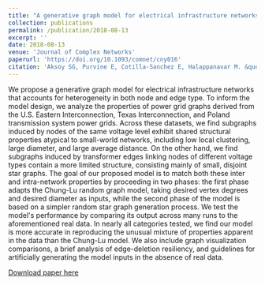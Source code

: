 ```yaml
---
title: "A generative graph model for electrical infrastructure networks"
collection: publications
permalink: /publication/2018-08-13
excerpt: ''
date: 2018-08-13
venue: 'Journal of Complex Networks'
paperurl: 'https://doi.org/10.1093/comnet/cny016'
citation: 'Aksoy SG, Purvine E, Cotilla-Sanchez E, Halappanavar M. &quot;A generative graph model for electrical infrastructure networks.&quot; <i>Journal of Complex Networks</i>, (7)1:128-162 (2018)'
---
```


We propose a generative graph model for electrical infrastructure networks that accounts for heterogeneity in both node and edge type. To inform the model design, we analyze the properties of power grid graphs derived from the U.S. Eastern Interconnection, Texas Interconnection, and Poland transmission system power grids. Across these datasets, we find subgraphs induced by nodes of the same voltage level exhibit shared structural properties atypical to small-world networks, including low local clustering, large diameter, and large average distance. On the other hand, we find subgraphs induced by transformer edges linking nodes of different voltage types contain a more limited structure, consisting mainly of small, disjoint star graphs. The goal of our proposed model is to match both these inter and intra-network properties by proceeding in two phases: the first phase adapts the Chung-Lu random graph model, taking desired vertex degrees and desired diameter as inputs, while the second phase of the model is based on a simpler random star graph generation process. We test the model's performance by comparing its output across many runs to the aforementioned real data. In nearly all categories tested, we find our model is more accurate in reproducing the unusual mixture of properties apparent in the data than the Chung-Lu model. We also include graph visualization comparisons, a brief analysis of edge-deletion resiliency, and guidelines for artificially generating the model inputs in the absence of real data.

[Download paper here](https://doi.org/10.1093/comnet/cny016)
